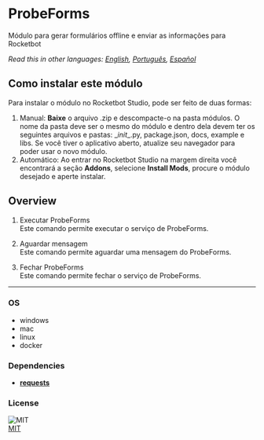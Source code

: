 # ProbeForms
  
Módulo para gerar formulários offline e enviar as informações para Rocketbot  

*Read this in other languages: [English](README.md), [Português](README.pr.md), [Español](README.es.md)*

## Como instalar este módulo
  
Para instalar o módulo no Rocketbot Studio, pode ser feito de duas formas:
1. Manual: __Baixe__ o arquivo .zip e descompacte-o na pasta módulos. O nome da pasta deve ser o mesmo do módulo e dentro dela devem ter os seguintes arquivos e pastas: \__init__.py, package.json, docs, example e libs. Se você tiver o aplicativo aberto, atualize seu navegador para poder usar o novo módulo.
2. Automático: Ao entrar no Rocketbot Studio na margem direita você encontrará a seção **Addons**, selecione **Install Mods**, procure o módulo desejado e aperte instalar.  


## Overview


1. Executar ProbeForms  
Este comando permite executar o serviço de ProbeForms.

2. Aguardar mensagem  
Este comando permite aguardar uma mensagem do ProbeForms.

3. Fechar ProbeForms  
Este comando permite fechar o serviço de ProbeForms.  




----
### OS

- windows
- mac
- linux
- docker

### Dependencies
- [**requests**](https://pypi.org/project/requests/)
### License
  
![MIT](https://img.shields.io/github/license/instaloader/instaloader.svg)  
[MIT](https://opensource.org/license/mit)